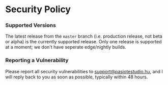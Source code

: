 # Security Policy

### Supported Versions

The latest release from the `master` branch (i.e. production release, not beta or alpha) is the currently supported release.
Only one release is supported at a moment; we don't have seperate edge/nightly builds.

### Reporting a Vulnerability

Please report all security vulnerabilities to support@pasiotestudio.hu, and I will reply back to you as soon as possible, typically within 48 hours.
